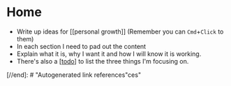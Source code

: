 # Home

- Write up ideas for [[personal growth]] (Remember you can `Cmd`+`Click` to them)
- In each section I need to pad out the content
- Explain what it is, why I want it and how I will know it is working.
- There's also a [[todo]] to list the three things I'm focusing on.

[//begin]: # "Autogenerated link references for markdown compatibility"
[todo]: todo "Todo"
[//end]: # "Autogenerated link references"ces"
